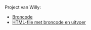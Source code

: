Project van Willy:
* [Broncode](image-recognition-hackathon-willy.rmd)
* [HTML-file met broncode en uitvoer](http://htmlpreview.github.io/?https://github.com/KennisnetwerkDataScience/teampje2/blob/master/R/image-recognition-hackathon-willy.html)
